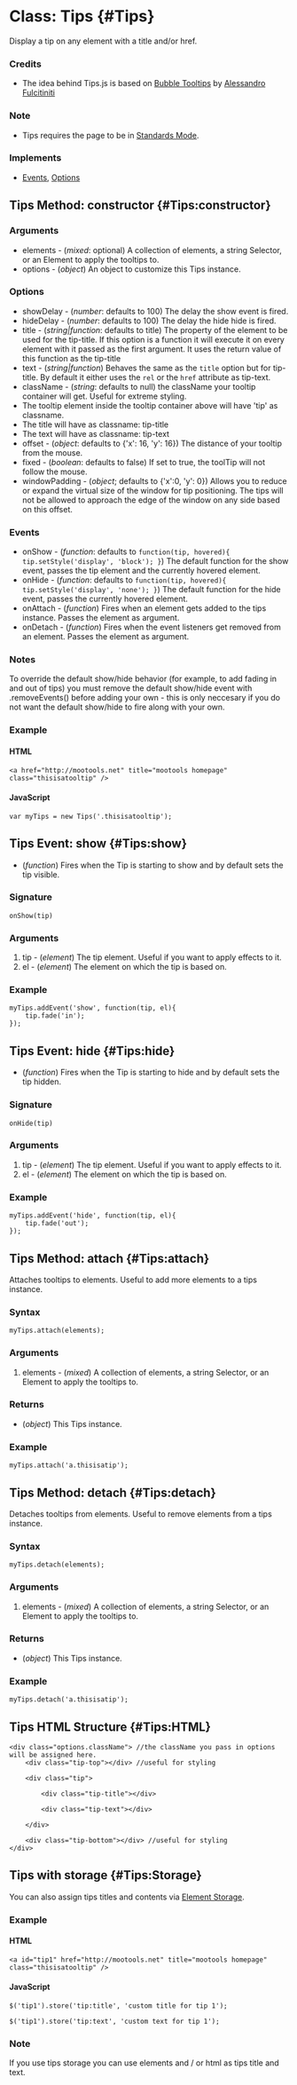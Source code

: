 Class: Tips {#Tips}
===================

Display a tip on any element with a title and/or href.

### Credits

- The idea behind Tips.js is based on [Bubble Tooltips](http://web-graphics.com/mtarchive/001717.php) by [Alessandro Fulcitiniti](http://web-graphics.com/)

### Note

- Tips requires the page to be in [Standards Mode](http://hsivonen.iki.fi/doctype/).

### Implements

- [Events][], [Options][]

Tips Method: constructor {#Tips:constructor}
--------------------------------------------

### Arguments

* elements - (*mixed*: optional) A collection of elements, a string Selector, or an Element to apply the tooltips to.
* options  - (*object*) An object to customize this Tips instance.

### Options

* showDelay - (*number*: defaults to 100) The delay the show event is fired.
* hideDelay - (*number*: defaults to 100) The delay the hide hide is fired.
* title - (*string|function*: defaults to title) The property of the element to be used for the tip-title. If this option is a function it will execute it on every element with it passed as the first argument. It uses the return value of this function as the tip-title
* text - (*string|function*) Behaves the same as the `title` option but for tip-title. By default it either uses the `rel` or the `href` attribute as tip-text.
* className - (*string*: defaults to null) the className your tooltip container will get. Useful for extreme styling.
 * The tooltip element inside the tooltip container above will have 'tip' as classname.
 * The title will have as classname: tip-title
 * The text will have as classname: tip-text
* offset - (*object*: defaults to {'x': 16, 'y': 16}) The distance of your tooltip from the mouse.
* fixed - (*boolean*: defaults to false) If set to true, the toolTip will not follow the mouse.
* windowPadding - (*object*; defaults to {'x':0, 'y': 0}) Allows you to reduce or expand the virtual size of the window for tip positioning. The tips will not be allowed to approach the edge of the window on any side based on this offset.

### Events

* onShow - (*function*: defaults to `function(tip, hovered){ tip.setStyle('display', 'block'); }`) The default function for the show event, passes the tip element and the currently hovered element.
* onHide - (*function*: defaults to `function(tip, hovered){ tip.setStyle('display', 'none'); }`)  The default function for the hide event, passes the currently hovered element.
* onAttach - (*function*) Fires when an element gets added to the tips instance. Passes the element as argument.
* onDetach - (*function*) Fires when the event listeners get removed from an element. Passes the element as argument.

### Notes

To override the default show/hide behavior (for example, to add fading in and out of tips) you must remove the default show/hide event with .removeEvents() before adding your own - this is only neccesary if you do not want the default show/hide to fire along with your own.

### Example

#### HTML

	<a href="http://mootools.net" title="mootools homepage" class="thisisatooltip" />

#### JavaScript

	var myTips = new Tips('.thisisatooltip');



Tips Event: show {#Tips:show}
---------------------------------

* (*function*) Fires when the Tip is starting to show and by default sets the tip visible.

### Signature

	onShow(tip)

### Arguments

1. tip - (*element*) The tip element. Useful if you want to apply effects to it.
2. el - (*element*) The element on which the tip is based on.

### Example

	myTips.addEvent('show', function(tip, el){
		tip.fade('in');
	});

Tips Event: hide {#Tips:hide}
---------------------------------

* (*function*) Fires when the Tip is starting to hide and by default sets the tip hidden.

### Signature

	onHide(tip)

### Arguments

1. tip - (*element*) The tip element. Useful if you want to apply effects to it.
2. el - (*element*) The element on which the tip is based on.

### Example

	myTips.addEvent('hide', function(tip, el){
		tip.fade('out');
	});



Tips Method: attach {#Tips:attach}
----------------------------------

Attaches tooltips to elements. Useful to add more elements to a tips instance.

### Syntax

	myTips.attach(elements);

### Arguments

1. elements - (*mixed*) A collection of elements, a string Selector, or an Element to apply the tooltips to.

### Returns

* (*object*) This Tips instance.

### Example

	myTips.attach('a.thisisatip');


Tips Method: detach {#Tips:detach}
----------------------------------

Detaches tooltips from elements. Useful to remove elements from a tips instance.

### Syntax

	myTips.detach(elements);

### Arguments

1. elements - (*mixed*) A collection of elements, a string Selector, or an Element to apply the tooltips to.

### Returns

* (*object*) This Tips instance.

### Example

	myTips.detach('a.thisisatip');


Tips HTML Structure {#Tips:HTML}
--------------------------------

	<div class="options.className"> //the className you pass in options will be assigned here.
		<div class="tip-top"></div> //useful for styling

		<div class="tip">

			<div class="tip-title"></div>

			<div class="tip-text"></div>

		</div>

		<div class="tip-bottom"></div> //useful for styling
	</div>


Tips with storage {#Tips:Storage}
---------------------------------

You can also assign tips titles and contents via [Element Storage](/Element/Element/#ElementStorage).

### Example

#### HTML

	<a id="tip1" href="http://mootools.net" title="mootools homepage" class="thisisatooltip" />

#### JavaScript

	$('tip1').store('tip:title', 'custom title for tip 1');

	$('tip1').store('tip:text', 'custom text for tip 1');

### Note

If you use tips storage you can use elements and / or html as tips title and text.


[Events]: /core/Class/Class.Extras#Events
[Options]: /core/Class/Class.Extras#Options
